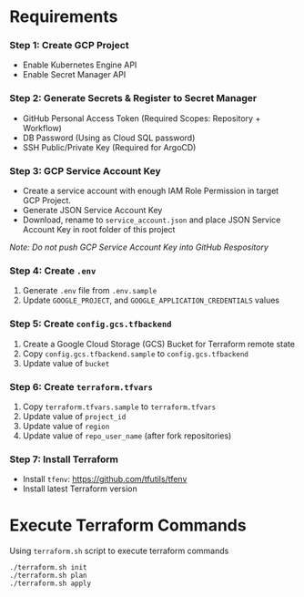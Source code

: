 # Requirements

### Step 1: Create GCP Project
- Enable Kubernetes Engine API
- Enable Secret Manager API

### Step 2: Generate Secrets & Register to Secret Manager
- GitHub Personal Access Token (Required Scopes: Repository + Workflow)
- DB Password (Using as Cloud SQL password)
- SSH Public/Private Key (Required for ArgoCD)

### Step 3: GCP Service Account Key
- Create a service account with enough IAM Role Permission in target GCP Project.
- Generate JSON Service Account Key
- Download, rename to `service_account.json` and place JSON Service Account Key in root folder of this project

*Note: Do not push GCP Service Account Key into GitHub Respository*

### Step 4: Create `.env`
1. Generate `.env` file from `.env.sample`
2. Update `GOOGLE_PROJECT`, and `GOOGLE_APPLICATION_CREDENTIALS` values

### Step 5: Create `config.gcs.tfbackend`
1. Create a Google Cloud Storage (GCS) Bucket for Terraform remote state
2. Copy `config.gcs.tfbackend.sample` to `config.gcs.tfbackend`
3. Update value of `bucket`

### Step 6: Create `terraform.tfvars`
1. Copy `terraform.tfvars.sample` to `terraform.tfvars`
2. Update value of `project_id`
3. Update value of `region`
4. Update value of `repo_user_name` (after fork repositories)

### Step 7: Install Terraform
- Install `tfenv`: https://github.com/tfutils/tfenv
- Install latest Terraform version

# Execute Terraform Commands
Using `terraform.sh` script to execute terraform commands

```
./terraform.sh init
./terraform.sh plan
./terraform.sh apply
```

